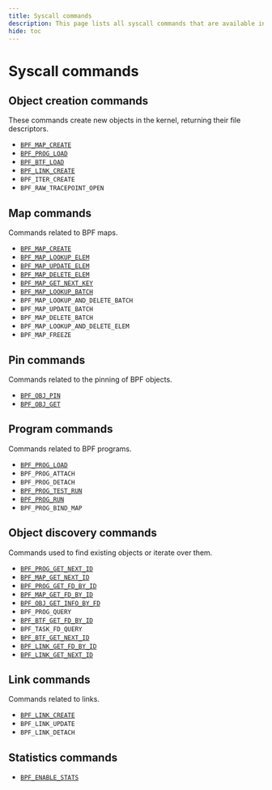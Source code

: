 ```yaml
---
title: Syscall commands
description: This page lists all syscall commands that are available in the Linux kernel. They are categorized based on their functionality.
hide: toc
---
```

# Syscall commands

## Object creation commands

These commands create new objects in the kernel, returning their file descriptors.

* [`BPF_MAP_CREATE`](BPF_MAP_CREATE.md)
* [`BPF_PROG_LOAD`](BPF_PROG_LOAD.md)
* [`BPF_BTF_LOAD`](BPF_BTF_LOAD.md)
* [`BPF_LINK_CREATE`](BPF_LINK_CREATE.md)
* `BPF_ITER_CREATE`
* `BPF_RAW_TRACEPOINT_OPEN`

## Map commands

Commands related to BPF maps.

* [`BPF_MAP_CREATE`](BPF_MAP_CREATE.md)
* [`BPF_MAP_LOOKUP_ELEM`](BPF_MAP_LOOKUP_ELEM.md)
* [`BPF_MAP_UPDATE_ELEM`](BPF_MAP_UPDATE_ELEM.md)
* [`BPF_MAP_DELETE_ELEM`](BPF_MAP_DELETE_ELEM.md)
* [`BPF_MAP_GET_NEXT_KEY`](BPF_MAP_GET_NEXT_KEY.md)
* [`BPF_MAP_LOOKUP_BATCH`](BPF_MAP_LOOKUP_BATCH.md)
* `BPF_MAP_LOOKUP_AND_DELETE_BATCH`
* `BPF_MAP_UPDATE_BATCH`
* `BPF_MAP_DELETE_BATCH`
* `BPF_MAP_LOOKUP_AND_DELETE_ELEM`
* `BPF_MAP_FREEZE`

## Pin commands

Commands related to the pinning of BPF objects.

* [`BPF_OBJ_PIN`](BPF_OBJ_PIN.md)
* [`BPF_OBJ_GET`](BPF_OBJ_GET.md)

## Program commands

Commands related to BPF programs.

* [`BPF_PROG_LOAD`](BPF_PROG_LOAD.md)
* `BPF_PROG_ATTACH`
* `BPF_PROG_DETACH`
* [`BPF_PROG_TEST_RUN`](BPF_PROG_TEST_RUN.md)
* [`BPF_PROG_RUN`](BPF_PROG_TEST_RUN.md)
* `BPF_PROG_BIND_MAP`

## Object discovery commands

Commands used to find existing objects or iterate over them.

* [`BPF_PROG_GET_NEXT_ID`](BPF_PROG_GET_NEXT_ID.md)
* [`BPF_MAP_GET_NEXT_ID`](BPF_MAP_GET_NEXT_ID.md)
* [`BPF_PROG_GET_FD_BY_ID`](BPF_PROG_GET_FD_BY_ID.md)
* [`BPF_MAP_GET_FD_BY_ID`](BPF_MAP_GET_FD_BY_ID.md)
* [`BPF_OBJ_GET_INFO_BY_FD`](BPF_OBJ_GET_INFO_BY_FD.md)
* `BPF_PROG_QUERY`
* [`BPF_BTF_GET_FD_BY_ID`](BPF_BTF_GET_FD_BY_ID.md)
* `BPF_TASK_FD_QUERY`
* [`BPF_BTF_GET_NEXT_ID`](BPF_BTF_GET_NEXT_ID.md)
* [`BPF_LINK_GET_FD_BY_ID`](BPF_LINK_GET_FD_BY_ID.md)
* [`BPF_LINK_GET_NEXT_ID`](BPF_LINK_GET_NEXT_ID.md)

## Link commands 

Commands related to links.

* [`BPF_LINK_CREATE`](BPF_LINK_CREATE.md)
* `BPF_LINK_UPDATE`
* `BPF_LINK_DETACH`

## Statistics commands

* [`BPF_ENABLE_STATS`](BPF_ENABLE_STATS.md)
